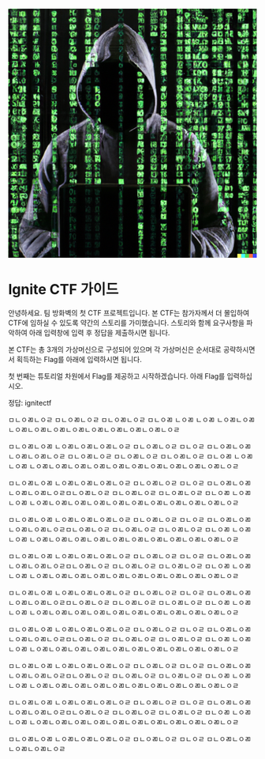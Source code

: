 ![Anonymous_Hacker.png](../img/Anonymous_Hacker.png)

# Ignite CTF 가이드

안녕하세요.
팀 방화벽의 첫 CTF 프로젝트입니다.
본 CTF는 참가자께서 더 몰입하여 CTF에 임하실 수 있도록 약간의 스토리를 가미했습니다.
스토리와 함께 요구사항을 파악하여 아래 입력창에 입력 후 정답을 제출하시면 됩니다.

본 CTF는 총 3개의 가상머신으로 구성되어 있으며
각 가상머신은 순서대로 공략하시면서 획득하는 Flag를 아래에 입력하시면 됩니다.

첫 번째는 튜토리얼 차원에서 Flag를 제공하고 시작하겠습니다.
아래 Flag를 입력하십시오.

정답: ignitectf

ㅁㄴㅇㄻㄴㅇㄹ
ㅁㄴㅇㄻㄴㅇㄹ
ㅁㄴㅇㄻㄴㅇㄹ
ㅁㄴㅇㄻ
ㄴㅇㄻ
ㄴㅇㄻ
ㄴㅇㄻㄴㅇㄻㄴㅇㄻㄴㅇㄻㄴㅇㄻㄴㅇㄻㄴㅇㄻㄴㅇㄻㄴㅇㄻㄴㅇㄻㄴㅇㄹ

ㅁㄴㅇㄻㄴㅇㄻ
ㄴㅇㄻㄴㅇㄻㄴㅇㄻㄴㅇㄹ
ㅁㄴㅇㄻㄴㅇㄹ
ㅁㄴㅇㄹ
ㅁㄴㅇㄻㄴㅇㄻㄴㅇㄻㄴㅇㄻㄴㅇㄹ
ㅁㄴㅇㄻㄴㅇㄹ
ㅁㄴㅇㄻㄴㅇㄹ
ㅁㄴㅇㄻㄴㅇㄹ
ㅁㄴㅇㄻ
ㄴㅇㄻ
ㄴㅇㄻ
ㄴㅇㄻㄴㅇㄻㄴㅇㄻㄴㅇㄻㄴㅇㄻㄴㅇㄻㄴㅇㄻㄴㅇㄻㄴㅇㄻㄴㅇㄻㄴㅇㄹ

ㅁㄴㅇㄻㄴㅇㄻ
ㄴㅇㄻㄴㅇㄻㄴㅇㄻㄴㅇㄹ
ㅁㄴㅇㄻㄴㅇㄹ
ㅁㄴㅇㄹ
ㅁㄴㅇㄻㄴㅇㄻㄴㅇㄻㄴㅇㄻㄴㅇㄹㅁㄴㅇㄻㄴㅇㄹ
ㅁㄴㅇㄻㄴㅇㄹ
ㅁㄴㅇㄻㄴㅇㄹ
ㅁㄴㅇㄻ
ㄴㅇㄻ
ㄴㅇㄻ
ㄴㅇㄻㄴㅇㄻㄴㅇㄻㄴㅇㄻㄴㅇㄻㄴㅇㄻㄴㅇㄻㄴㅇㄻㄴㅇㄻㄴㅇㄻㄴㅇㄹ

ㅁㄴㅇㄻㄴㅇㄻ
ㄴㅇㄻㄴㅇㄻㄴㅇㄻㄴㅇㄹ
ㅁㄴㅇㄻㄴㅇㄹ
ㅁㄴㅇㄹ
ㅁㄴㅇㄻㄴㅇㄻㄴㅇㄻㄴㅇㄻㄴㅇㄹㅁㄴㅇㄻㄴㅇㄹ
ㅁㄴㅇㄻㄴㅇㄹ
ㅁㄴㅇㄻㄴㅇㄹ
ㅁㄴㅇㄻ
ㄴㅇㄻ
ㄴㅇㄻ
ㄴㅇㄻㄴㅇㄻㄴㅇㄻㄴㅇㄻㄴㅇㄻㄴㅇㄻㄴㅇㄻㄴㅇㄻㄴㅇㄻㄴㅇㄻㄴㅇㄹ

ㅁㄴㅇㄻㄴㅇㄻ
ㄴㅇㄻㄴㅇㄻㄴㅇㄻㄴㅇㄹ
ㅁㄴㅇㄻㄴㅇㄹ
ㅁㄴㅇㄹ
ㅁㄴㅇㄻㄴㅇㄻㄴㅇㄻㄴㅇㄻㄴㅇㄹㅁㄴㅇㄻㄴㅇㄹ
ㅁㄴㅇㄻㄴㅇㄹ
ㅁㄴㅇㄻㄴㅇㄹ
ㅁㄴㅇㄻ
ㄴㅇㄻ
ㄴㅇㄻ
ㄴㅇㄻㄴㅇㄻㄴㅇㄻㄴㅇㄻㄴㅇㄻㄴㅇㄻㄴㅇㄻㄴㅇㄻㄴㅇㄻㄴㅇㄻㄴㅇㄹ

ㅁㄴㅇㄻㄴㅇㄻ
ㄴㅇㄻㄴㅇㄻㄴㅇㄻㄴㅇㄹ
ㅁㄴㅇㄻㄴㅇㄹ
ㅁㄴㅇㄹ
ㅁㄴㅇㄻㄴㅇㄻㄴㅇㄻㄴㅇㄻㄴㅇㄹㅁㄴㅇㄻㄴㅇㄹ
ㅁㄴㅇㄻㄴㅇㄹ
ㅁㄴㅇㄻㄴㅇㄹ
ㅁㄴㅇㄻ
ㄴㅇㄻ
ㄴㅇㄻ
ㄴㅇㄻㄴㅇㄻㄴㅇㄻㄴㅇㄻㄴㅇㄻㄴㅇㄻㄴㅇㄻㄴㅇㄻㄴㅇㄻㄴㅇㄻㄴㅇㄹ

ㅁㄴㅇㄻㄴㅇㄻ
ㄴㅇㄻㄴㅇㄻㄴㅇㄻㄴㅇㄹ
ㅁㄴㅇㄻㄴㅇㄹ
ㅁㄴㅇㄹ
ㅁㄴㅇㄻㄴㅇㄻㄴㅇㄻㄴㅇㄻㄴㅇㄹㅁㄴㅇㄻㄴㅇㄹ
ㅁㄴㅇㄻㄴㅇㄹ
ㅁㄴㅇㄻㄴㅇㄹ
ㅁㄴㅇㄻ
ㄴㅇㄻ
ㄴㅇㄻ
ㄴㅇㄻㄴㅇㄻㄴㅇㄻㄴㅇㄻㄴㅇㄻㄴㅇㄻㄴㅇㄻㄴㅇㄻㄴㅇㄻㄴㅇㄻㄴㅇㄹ

ㅁㄴㅇㄻㄴㅇㄻ
ㄴㅇㄻㄴㅇㄻㄴㅇㄻㄴㅇㄹ
ㅁㄴㅇㄻㄴㅇㄹ
ㅁㄴㅇㄹ
ㅁㄴㅇㄻㄴㅇㄻㄴㅇㄻㄴㅇㄻㄴㅇㄹㅁㄴㅇㄻㄴㅇㄹ
ㅁㄴㅇㄻㄴㅇㄹ
ㅁㄴㅇㄻㄴㅇㄹ
ㅁㄴㅇㄻ
ㄴㅇㄻ
ㄴㅇㄻ
ㄴㅇㄻㄴㅇㄻㄴㅇㄻㄴㅇㄻㄴㅇㄻㄴㅇㄻㄴㅇㄻㄴㅇㄻㄴㅇㄻㄴㅇㄻㄴㅇㄹ

ㅁㄴㅇㄻㄴㅇㄻ
ㄴㅇㄻㄴㅇㄻㄴㅇㄻㄴㅇㄹ
ㅁㄴㅇㄻㄴㅇㄹ
ㅁㄴㅇㄹ
ㅁㄴㅇㄻㄴㅇㄻㄴㅇㄻㄴㅇㄻㄴㅇㄹㅁㄴㅇㄻㄴㅇㄹ
ㅁㄴㅇㄻㄴㅇㄹ
ㅁㄴㅇㄻㄴㅇㄹ
ㅁㄴㅇㄻ
ㄴㅇㄻ
ㄴㅇㄻ
ㄴㅇㄻㄴㅇㄻㄴㅇㄻㄴㅇㄻㄴㅇㄻㄴㅇㄻㄴㅇㄻㄴㅇㄻㄴㅇㄻㄴㅇㄻㄴㅇㄹ

ㅁㄴㅇㄻㄴㅇㄻ
ㄴㅇㄻㄴㅇㄻㄴㅇㄻㄴㅇㄹ
ㅁㄴㅇㄻㄴㅇㄹ
ㅁㄴㅇㄹ
ㅁㄴㅇㄻㄴㅇㄻㄴㅇㄻㄴㅇㄻㄴㅇㄹ
